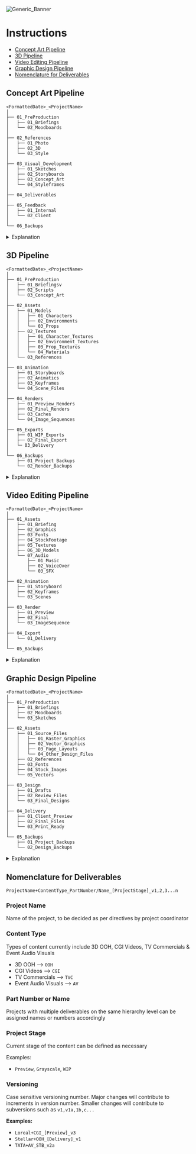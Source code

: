 ![Generic_Banner](https://github.com/user-attachments/assets/a5b1ea50-7b8a-49d9-a0b6-a624f295e615)

# Instructions

- [Concept Art Pipeline](#concept-art-pipeline)
- [3D Pipeline](#3d-pipeline)
- [Video Editing Pipeline](#video-editing-pipeline)
- [Graphic Design Pipeline](#graphic-design-pipeline)
- [Nomenclature for Deliverables](#nomenclature-for-deliverables)

## Concept Art Pipeline

```
<FormattedDate>_<ProjectName>
│
├── 01_PreProduction
│   ├── 01_Briefings
│   └── 02_Moodboards
│
├── 02_References
│   ├── 01_Photo
│   ├── 02_3D
│   └── 03_Style
│
├── 03_Visual_Development
│   ├── 01_Sketches
│   ├── 02_Storyboards
│   ├── 03_Concept_Art
│   └── 04_Styleframes
│
├── 04_Deliverables
│
├── 05_Feedback
│   ├── 01_Internal
│   └── 02_Client
│
└── 06_Backups
```

<details>
  <summary>Explanation</summary>

- **01_PreProduction**  
  Briefs, kickoff material, and initial moodboards.

- **02_References**  
  Photo, 3D, and stylistic references used throughout production.

- **03_Visual_Development**  
  - **01_Sketches:** Thumbnail explorations, idea roughs.  
  - **02_Storyboards:** Narrative-driven sequences for pitch or production.  
  - **03_Concept_Art:** Characters, environments, props, etc.  
  - **04_Styleframes:** Polished frames for visual direction and presentation.

- **04_Deliverables**  
  Final approved visuals, client-ready boards, or layered art files.

- **05_Feedback**  
  - **01_Internal:** Notes from art leads, peers, or directors.  
  - **02_Client:** Client-side feedback, revisions, or approval threads.

- **06_Backups**  
  Working files and final outputs saved for safekeeping.

</details>


## 3D Pipeline

```
<FormattedDate>_<ProjectName>
│
├── 01_PreProduction
│   ├── 01_Briefingsv
│   ├── 02_Scripts
│   └── 03_Concept_Art
│
├── 02_Assets
│   ├── 01_Models
│   │   ├── 01_Characters
│   │   ├── 02_Environments
│   │   └── 03_Props
│   ├── 02_Textures
│   │   ├── 01_Character_Textures
│   │   ├── 02_Environment_Textures
│   │   ├── 03_Prop_Textures
│   │   └── 04_Materials
│   └── 03_References
│
├── 03_Animation
│   ├── 01_Storyboards
│   ├── 02_Animatics
│   ├── 03_Keyframes
│   └── 04_Scene_Files
│
├── 04_Renders
│   ├── 01_Preview_Renders
│   ├── 02_Final_Renders
│   ├── 03_Caches
│   └── 04_Image_Sequences
│
├── 05_Exports
│   ├── 01_WIP_Exports
│   ├── 02_Final_Export
│   └─ 03_Delivery
│
└── 06_Backups
    ├── 01_Project_Backups
    └── 02_Render_Backups
```

<details>
  <summary>Explanation</summary>

- **01_PreProduction**: Contains all pre-production related files.

  - **01_Briefings**: Houses project briefs and any related initial documentation.
  - **02_Scripts**: Stores scripts for the project, including drafts and final versions.
  - **03_Concept_Art**: Includes concept art, sketches, and design visuals used during the project planning phase.

- **02_Assets**: This directory contains all asset-related files used in the project.

  - **01_Models**: Stores all 3D models.
    - **01_Characters**: Character models used in the project.
    - **02_Environments**: Environmental models, such as landscapes or buildings.
    - **03_Props**: Prop models, including any items or objects used in scenes.
  - **02_Textures**: Holds texture files applied to 3D models.
    - **01_Character_Textures**: Textures specifically for character models.
    - **02_Environment_Textures**: Textures for environmental models.
    - **03_Prop_Textures**: Textures for prop models.
    - **04_Materials**: Materials and shaders used in the project.
  - **03_References**: Reference images, documents, and other resources utilized during the creation of models and animations.

- **03_Animation**: Organizes all animation-related files.

  - **01_Storyboards**: Contains storyboards outlining the sequences of animation.
  - **02_Animatics**: Includes animatics, which are preliminary versions of the animation.
  - **03_Keyframes**: Stores keyframes, which define the main poses or moments in the animation timeline.
  - **04_Scene_Files**: Contains files related to individual scenes within the animation.

- **04_Renders**: Holds all render-related outputs.

  - **01_Preview_Renders**: Preview renders for checking progress and making adjustments.
  - **02_Final_Renders**: Final renders, representing the completed visual outputs.
  - **03_Caches**: Cache files generated during the rendering process, useful for re-renders or troubleshooting.
  - **04_Image_Sequences**: Image sequences generated from the renders, often used in post-production.

- **05_Exports**: Contains files prepared for export and delivery.

  - **01_WIP_Exports**: Work-in-progress exports, typically used for reviews and feedback.
  - **02_Final_Exports**: Finalized export files ready for distribution or client delivery.
  - **03_Delivery**: Files and assets that are packaged and ready for final delivery.

- **06_Backups**: Backup directories to ensure the project is safe from data loss.
  - **01_Project_Backups**: Backups of the entire project directory.
  - **02_Render_Backups**: Backups specifically related to rendered files, ensuring no loss of important outputs.

</details>


## Video Editing Pipeline

```
<FormattedDate>_<ProjectName>
│
├── 01_Assets
│   ├── 01_Briefing
│   ├── 02_Graphics
│   ├── 03_Fonts
│   ├── 04_StockFootage
│   ├── 05_Textures
│   ├── 06_3D_Models
│   └── 07_Audio
│       ├── 01_Music
│       ├── 02_VoiceOver
│       └── 03_SFX
│
├── 02_Animation
│   ├── 01_Storyboard
│   ├── 02_Keyframes
│   └── 03_Scenes
│
├── 03_Render
│   ├── 01_Preview
│   ├── 02_Final
│   └── 03_ImageSequence
│
├── 04_Export
│   └── 01_Delivery
│
└── 05_Backups
```

<details>
  <summary>Explanation</summary>

- **01_Assets**: Contains all asset-related files and subfolders.

  - **01_Briefing**: Houses project briefs and related documentation.
  - **02_Graphics**: Stores graphic files used in the project.
  - **03_Fonts**: Includes font files for the project.
  - **04_StockFootage**: Contains stock footage and video assets.
  - **05_Textures**: Holds texture files for models and environments.
  - **06_3D_Models**: Stores 3D models of characters, environments, and props.
  - **07_Audio**: Includes all audio-related files.
    - **01_Music**: Contains background music tracks.
    - **02_VoiceOver**: Stores voice-over recordings.
    - **03_SFX**: Houses sound effects.

- **02_Animation**: Contains folders related to animation work.

  - **01_Storyboard**: Stores storyboard files that outline animation sequences.
  - **02_Keyframes**: Holds keyframes that define critical points in animations.
  - **03_Scenes**: Includes files for different scenes in the animation.

- **03_Render**: Contains folders related to rendering.

  - **01_Preview**: Houses preview renders for review.
  - **02_Final**: Stores final rendered outputs.
  - **03_ImageSequence**: Includes sequences of images created during rendering.

- **04_Export**: Contains folders related to exporting final files.

  - **01_Delivery**: Includes files and assets prepared for delivery to clients or stakeholders.

- **05_Backups**: Houses backup folders for safeguarding project files.
  - **01_Project_Backups**: Contains backup files for the entire project.
  - **02_Render_Backups**: Stores backup files specific to rendered outputs.

</details>


## Graphic Design Pipeline

```
<FormattedDate>_<ProjectName>
│
├── 01_PreProduction
│   ├── 01_Briefings
│   ├── 02_Moodboards
│   └── 03_Sketches
│
├── 02_Assets
│   ├── 01_Source_Files
│   │   ├── 01_Raster_Graphics
│   │   ├── 02_Vector_Graphics
│   │   ├── 03_Page_Layouts
│   │   └── 04_Other_Design_Files
│   ├── 02_References
│   ├── 03_Fonts
│   ├── 04_Stock_Images
│   └── 05_Vectors
│
├── 03_Design
│   ├── 01_Drafts
│   ├── 02_Review_Files
│   └── 03_Final_Designs
│
├── 04_Delivery
│   ├── 01_Client_Preview
│   ├── 02_Final_Files
│   └── 03_Print_Ready
│
└── 05_Backups
    ├── 01_Project_Backups
    └── 02_Design_Backups

```

<details>
  <summary>Explanation</summary>

- **01_PreProduction**

  - **01_Briefings:** Notes, client requirements, and project briefs.
  - **02_Moodboards:** Inspiration boards, references, and visual styles.
  - **03_Sketches:** Early concepts, hand-drawn or digital sketches.

- **02_Assets**

  - **01_Source_Files:**
    - **01_Raster_Graphics:** Pixel-based files (e.g., `.psd`, `.xcf`).
    - **02_Vector_Graphics:** Scalable vector files (e.g., `.ai`, `.svg`).
    - **03_Page_Layouts:** Multi-page documents (e.g., `.indd`, `.pub`).
    - **04_Other_Design_Files:** Miscellaneous files from other software.
  - **02_References:** Research images, screenshots, or notes.
  - **03_Fonts:** Custom or project-specific typefaces.
  - **04_Stock_Images:** Licensed stock photos and graphics.
  - **05_Vectors:** Purchased or custom-made vector resources.

- **03_Design**

  - **01_Drafts:** Work-in-progress designs and rough drafts.
  - **02_Review_Files:** Files shared for feedback and revisions.
  - **03_Final_Designs:** Polished designs ready for delivery.

- **04_Delivery**

  - **01_Client_Preview:** Files prepared for client feedback (e.g., watermarked).
  - **02_Final_Files:** Finalized designs delivered to the client.
  - **03_Print_Ready:** Print-optimized versions of the final designs.

- **05_Backups**
  - **01_Project_Backups:** General backups for the project.
  - **02_Design_Backups:** Specific backups for key design files.

</details>


## Nomenclature for Deliverables

`ProjectName+ContentType_PartNumber/Name_[ProjectStage]_v1,2,3...n`

### Project Name

Name of the project, to be decided as per directives by project coordinator

### Content Type

Types of content currently include 3D OOH, CGI Videos, TV Commercials & Event Audio Visuals

- 3D OOH --> `OOH`
- CGI Videos --> `CGI`
- TV Commercials --> `TVC`
- Event Audio Visuals --> `AV`

### Part Number or Name

Projects with multiple deliverables on the same hierarchy level can be assigned names or numbers accordingly

### Project Stage

Current stage of the content can be defined as necessary

Examples:

- `Preview`, `Grayscale`, `WIP`

### Versioning

Case sensitive versioning number. Major changes will contribute to increments in version number. Smaller changes will contribute to subversions such as `v1,v1a,1b,c...`

**Examples:**
- `Loreal+CGI_[Preview]_v3`
- `Stellar+OOH_[Delivery]_v1`
- `TATA+AV_STB_v2a`
